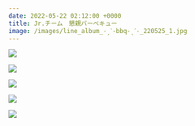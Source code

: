 ```yaml
---
date: 2022-05-22 02:12:00 +0000
title: Jr.チーム　懇親バーベキュー
image: /images/line_album_˗ˏˋ-bbq-ˎˊ˗_220525_1.jpg
---
```

![](/images/line_album_˗ˏˋ-bbq-ˎˊ˗_220525_0.jpg)

![](/images/line_album_˗ˏˋ-bbq-ˎˊ˗_220525_105.jpg)

![](/images/line_album_˗ˏˋ-bbq-ˎˊ˗_220525_118.jpg)

![](/images/dsc_0971.jpg)

![](/images/dsc_0979.jpg)